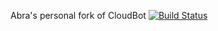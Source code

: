 Abra's personal fork of CloudBot [![Build Status](https://travis-ci.org/Abrackadabra/CloudBot.svg)](https://travis-ci.org/Abrackadabra/CloudBot)